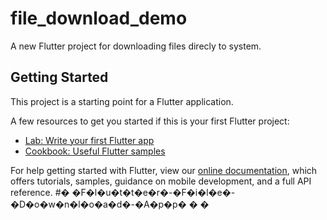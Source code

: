 # file_download_demo

A new Flutter project for downloading files direcly to system.

## Getting Started

This project is a starting point for a Flutter application.

A few resources to get you started if this is your first Flutter project:

- [Lab: Write your first Flutter app](https://flutter.dev/docs/get-started/codelab)
- [Cookbook: Useful Flutter samples](https://flutter.dev/docs/cookbook)

For help getting started with Flutter, view our
[online documentation](https://flutter.dev/docs), which offers tutorials,
samples, guidance on mobile development, and a full API reference.
#� �F�l�u�t�t�e�r�-�F�i�l�e�-�D�o�w�n�l�o�a�d�-�A�p�p�
�
�
